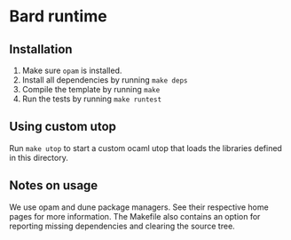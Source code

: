 # Bard runtime

## Installation

1. Make sure `opam` is installed.
2. Install all dependencies by running `make deps`
3. Compile the template by running `make`
4. Run the tests by running `make runtest`

## Using custom utop

Run `make utop` to start a custom ocaml utop that loads the libraries defined in this directory.


## Notes on usage

We use opam and dune package managers. See their respective home pages for more information. The Makefile also contains an option for reporting missing dependencies and clearing the source tree.
